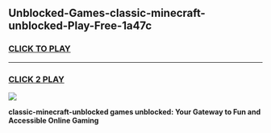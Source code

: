 
## Unblocked-Games-classic-minecraft-unblocked-Play-Free-1a47c
<h3>
<a href="https://premium76.site?title=classic-minecraft-unblocked&ref=23A">CLICK TO PLAY</a></h3>
<hr>

<h3>
<a href="https://premium76.site?title=classic-minecraft-unblocked&ref=23A">CLICK 2 PLAY</a>
  
</h3>

<a href="https://premium76.site?title=classic-minecraft-unblocked&ref=23A"><img src="https://clearcache.store/games.png"></a>


**classic-minecraft-unblocked games unblocked: Your Gateway to Fun and Accessible Online Gaming**

